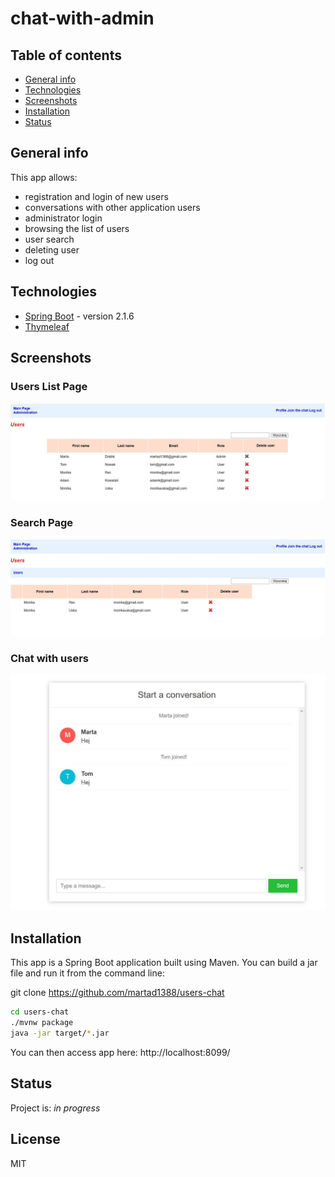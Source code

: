 # chat-with-admin

## Table of contents
* [General info](#general-info)
* [Technologies](#technologies)
* [Screenshots](#screenshots)
* [Installation](#installation)
* [Status](#status)

## General info

This app allows:
- registration and login of new users
- conversations with other application users
- administrator login
- browsing the list of users
- user search
- deleting user
- log out

## Technologies
* [Spring Boot] - version 2.1.6
* [Thymeleaf]

## Screenshots

### Users List Page

![Users list page](./src/main/resources/static/images/usersshot.JPG)

### Search Page

![Search Page](./src/main/resources/static/images/searchshot.JPG)

### Chat with users

![Chat](./src/main/resources/static/images/chatshot.JPG)

## Installation
This app is a Spring Boot application built using Maven. You can build a jar file and run it from the command line:

git clone https://github.com/martad1388/users-chat
```sh
cd users-chat
./mvnw package
java -jar target/*.jar
```

You can then access app here: http://localhost:8099/

## Status
Project is: _in progress_

License
----

MIT


[Spring Boot]: <https://spring.io/projects/spring-boot>
[Thymeleaf]: <https://www.thymeleaf.org/>

